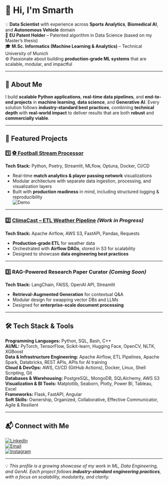 # 👋 Hi, I'm Smarth  

💡 **Data Scientist** with experience across **Sports Analytics**, **Biomedical AI**, and **Autonomous Vehicle** domain  
📜 **EU Patent Holder** – Patented algorithm in Data Science (based on my Master’s thesis)  
🎓 **M.Sc. Informatics (Machine Learning & Analytics)** – Technical University of Munich  
⚙️ Passionate about building **production-grade ML systems** that are scalable, modular, and impactful  


---

## 🚀 About Me  

I build **scalable Python applications**, **real-time data pipelines**, and **end-to-end projects** in **machine learning**, **data science**, and **Generative AI**. Every solution follows **industry-standard best practices**, combining **technical depth** with **real-world impact** to deliver results that are both **robust** and **commercially viable**.



---

## 📌 Featured Projects  

### 1️⃣ [⚽ Football Stream Processor](https://github.com/SmarthBakshi/Stream-Processor)
**Tech Stack:** Python, Poetry, Streamlit, MLflow, Optuna, Docker, CI/CD  
- Real-time **match analytics & player passing network** visualizations  
- Modular architecture with separate data ingestion, processing, and visualization layers  
- Built with **production readiness** in mind, including structured logging & reproducibility  
![Demo](https://www.youtube.com/watch?v=oa1YaRwfkO4&ab_channel=SmarthBakshi)

---

### 2️⃣ [ClimaCast – ETL Weather Pipeline](https://github.com/SmarthBakshi/ETL-Weather) *(Work in Progress)*  
**Tech Stack:** Apache Airflow, AWS S3, FastAPI, Pandas, Requests  
- **Production-grade ETL** for weather data  
- Orchestrated with **Airflow DAGs**, stored in S3 for scalability  
- Designed to showcase **data engineering best practices**
  
---

### 3️⃣ RAG-Powered Research Paper Curator *(Coming Soon)*  
**Tech Stack:** LangChain, FAISS, OpenAI API, Streamlit  
- **Retrieval-Augmented Generation** for contextual Q&A  
- Modular design for swapping vector DBs and LLMs  
- Designed for **enterprise-scale document processing**  

---

## 🛠️ Tech Stack & Tools  

**Programming Languages:** Python, SQL, Bash, C++  
**AI/ML:** PyTorch, TensorFlow, Scikit-learn, Hugging Face, OpenCV, NLTK, XGBoost  
**Data & Infrastructure Engineering:** Apache Airflow, ETL Pipelines, Apache Spark, Databricks, REST APIs, APIs for AI training  
**Cloud & DevOps:** AWS, CI/CD (GitHub Actions), Docker, Linux, Shell Scripting, Git  
**Databases & Warehousing:** PostgreSQL, MongoDB, SQLAlchemy, AWS S3  
**Visualization & BI Tools:** Matplotlib, Seaborn, Plotly, Power BI, Tableau, Excel  
**Frameworks:** Flask, FastAPI, Angular  
**Soft Skills:** Ownership, Organized, Collaborative, Effective Communicator, Agile & Resilient

---

## 📬 Connect with Me  

[![LinkedIn](https://img.shields.io/badge/LinkedIn-0077B5?style=for-the-badge&logo=linkedin&logoColor=white)](https://www.linkedin.com/in/smarthbakshi/)  
[![Email](https://img.shields.io/badge/Email-D14836?style=for-the-badge&logo=gmail&logoColor=white)](mailto:bakshismarth.20@gmail.com)  
[![Instagram](https://img.shields.io/badge/Instagram-E4405F?style=for-the-badge&logo=instagram&logoColor=white)](https://www.instagram.com/smarth.bakshi/)


---

💡 *This profile is a growing showcase of my work in ML, Data Engineering, and GenAI. Each project follows **industry-standard engineering practices**, with a focus on scalability, modularity, and clarity.*
